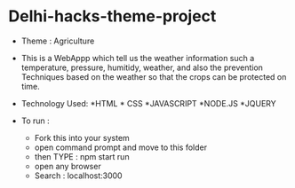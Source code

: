 # Delhi-hacks-theme-project

* Theme : Agriculture

* This is a WebAppp which tell us the weather information such a temperature, pressure, humitidy, weather,
  and also the prevention Techniques based on the weather so that the crops can be protected on time.
  
* Technology Used: *HTML * CSS *JAVASCRIPT *NODE.JS *JQUERY

* To run : 
    * Fork this into your system
    * open command prompt and move to this folder 
    * then TYPE : npm start run
    * open any browser
    * Search : localhost:3000
